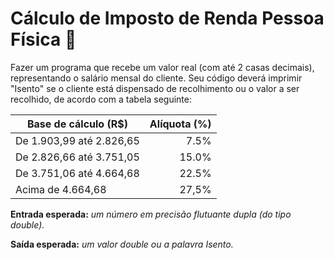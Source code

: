 # Cálculo de Imposto de Renda Pessoa Física :lion: #

Fazer um programa que recebe um valor real (com até 2 casas decimais), representando o salário mensal do cliente. Seu código deverá imprimir "Isento" se o cliente está dispensado de recolhimento ou o valor a ser recolhido, de acordo com a tabela seguinte:

Base de cálculo (R$)     |   Alíquota (%)
-------------------------|---------------:
De 1.903,99 até 2.826,65 |    7.5%
De 2.826,66 até 3.751,05 |  15.0%
De 3.751,06 até 4.664,68 |  22.5%
Acima de 4.664,68        |  27,5%

__Entrada esperada:__ _um número  em precisão flutuante dupla (do tipo double)._

__Saída esperada:__ _um valor double ou a palavra Isento._
